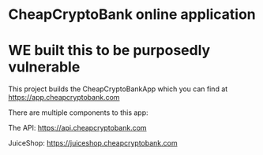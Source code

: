 # CheapCryptoBank online application
# WE built this to be purposedly vulnerable

This project builds the CheapCryptoBankApp which you can find at https://app.cheapcryptobank.com

There are multiple components to this app:

The API:  https://api.cheapcryptobank.com

JuiceShop:  https://juiceshop.cheapcryptobank.com

